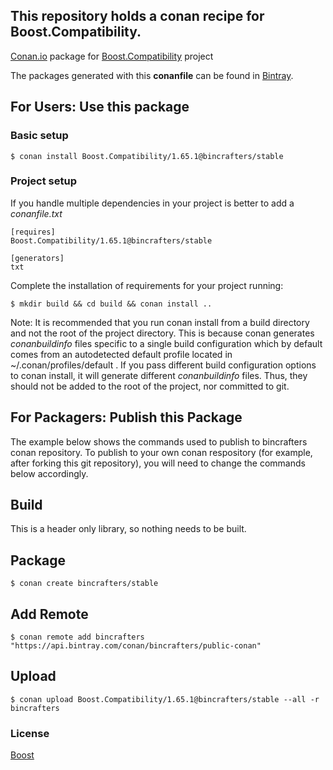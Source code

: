 ## This repository holds a conan recipe for Boost.Compatibility.

[Conan.io](https://conan.io) package for [Boost.Compatibility](https://github.com/Boostorg/Compatibility) project

The packages generated with this **conanfile** can be found in [Bintray](https://bintray.com/bincrafters/public-conan/Boost.Compatibility%3Abincrafters).

## For Users: Use this package

### Basic setup

    $ conan install Boost.Compatibility/1.65.1@bincrafters/stable

### Project setup

If you handle multiple dependencies in your project is better to add a *conanfile.txt*

    [requires]
    Boost.Compatibility/1.65.1@bincrafters/stable

    [generators]
    txt

Complete the installation of requirements for your project running:

    $ mkdir build && cd build && conan install ..
	
Note: It is recommended that you run conan install from a build directory and not the root of the project directory.  This is because conan generates *conanbuildinfo* files specific to a single build configuration which by default comes from an autodetected default profile located in ~/.conan/profiles/default .  If you pass different build configuration options to conan install, it will generate different *conanbuildinfo* files.  Thus, they should not be added to the root of the project, nor committed to git. 

## For Packagers: Publish this Package

The example below shows the commands used to publish to bincrafters conan repository. To publish to your own conan respository (for example, after forking this git repository), you will need to change the commands below accordingly. 

## Build  

This is a header only library, so nothing needs to be built.

## Package 

    $ conan create bincrafters/stable
	
## Add Remote

	$ conan remote add bincrafters "https://api.bintray.com/conan/bincrafters/public-conan"

## Upload

    $ conan upload Boost.Compatibility/1.65.1@bincrafters/stable --all -r bincrafters

### License
[Boost](www.boost.org/LICENSE_1_0.txt)
